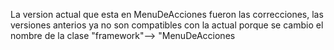 La version actual que esta en MenuDeAcciones fueron las correcciones, las versiones anterios ya no son compatibles con la actual porque se cambio el nombre de la clase "framework"--> "MenuDeAcciones
